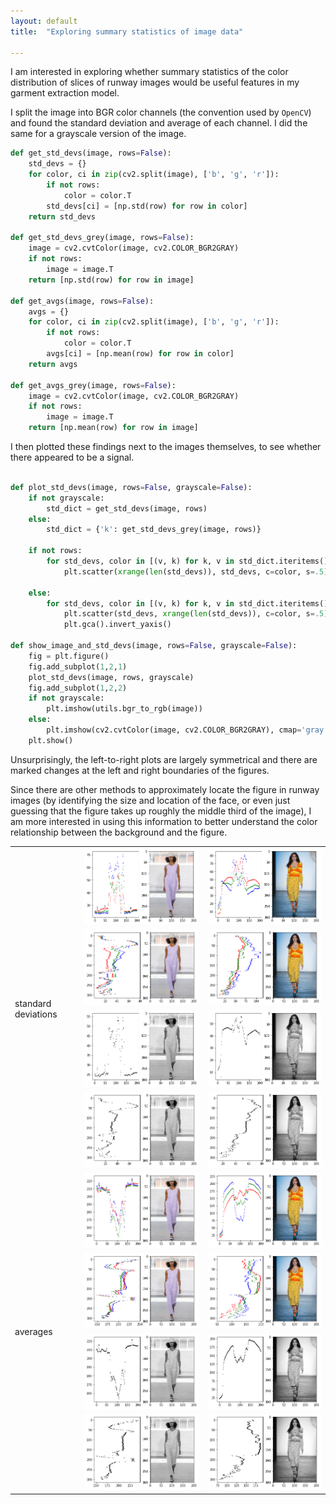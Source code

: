 ```yaml
---
layout: default
title:  "Exploring summary statistics of image data"

---
```



I am interested in exploring whether summary statistics of the color distribution of slices of runway images would be useful features in my garment extraction model.

I split the image into BGR color channels (the convention used by `OpenCV`) and found the standard deviation and average of each channel. I did the same for a grayscale version of the image.


```python
def get_std_devs(image, rows=False):
    std_devs = {}   
    for color, ci in zip(cv2.split(image), ['b', 'g', 'r']):
        if not rows:
            color = color.T
        std_devs[ci] = [np.std(row) for row in color]                
    return std_devs

def get_std_devs_grey(image, rows=False):
    image = cv2.cvtColor(image, cv2.COLOR_BGR2GRAY)
    if not rows:
        image = image.T
    return [np.std(row) for row in image]

def get_avgs(image, rows=False):
    avgs = {}   
    for color, ci in zip(cv2.split(image), ['b', 'g', 'r']):
        if not rows:
            color = color.T
        avgs[ci] = [np.mean(row) for row in color]                
    return avgs

def get_avgs_grey(image, rows=False):
    image = cv2.cvtColor(image, cv2.COLOR_BGR2GRAY)
    if not rows:
        image = image.T
    return [np.mean(row) for row in image]

```

I then plotted these findings next to the images themselves, to see whether there appeared to be a signal.

```python

def plot_std_devs(image, rows=False, grayscale=False):
    if not grayscale:
        std_dict = get_std_devs(image, rows)
    else:
        std_dict = {'k': get_std_devs_grey(image, rows)}

    if not rows:
        for std_devs, color in [(v, k) for k, v in std_dict.iteritems()]:
            plt.scatter(xrange(len(std_devs)), std_devs, c=color, s=.5)

    else:
        for std_devs, color in [(v, k) for k, v in std_dict.iteritems()]:
            plt.scatter(std_devs, xrange(len(std_devs)), c=color, s=.5)
            plt.gca().invert_yaxis()

def show_image_and_std_devs(image, rows=False, grayscale=False):
    fig = plt.figure()
    fig.add_subplot(1,2,1)
    plot_std_devs(image, rows, grayscale)
    fig.add_subplot(1,2,2)
    if not grayscale:
        plt.imshow(utils.bgr_to_rgb(image))
    else:
        plt.imshow(cv2.cvtColor(image, cv2.COLOR_BGR2GRAY), cmap='gray')
    plt.show()

```

Unsurprisingly, the left-to-right plots are largely symmetrical and there are marked changes at the left and right boundaries of the figures.

Since there are other methods to approximately locate the figure in runway images (by identifying the size and location of the face, or even just guessing that the figure takes up roughly the middle third of the image), I am more interested in using this information to better understand the color relationship between the background and the figure.

<div>
<table>
  <tr>
  	<td rowspan="4">standard deviations</td>
    <td><img src="img/std-dev-color-cols-1.png" alt=""></td>
    <td><img src="img/std-dev-color-cols-2.png" alt=""></td>

  </tr>
  <tr>
  <td><img src="img/std-dev-color-rows-1.png" alt=""></td>
  <td><img src="img/std-dev-color-rows-2.png" alt=""></td>

  </tr>
  <tr>
  <td><img src="img/std-dev-grey-cols-1.png" alt=""></td>
  <td><img src="img/std-dev-grey-cols-2.png" alt=""></td>

  </tr>
  <tr>
  <td><img src="img/std-dev-grey-rows-1.png" alt=""></td>
  <td><img src="img/std-dev-grey-rows-2.png" alt=""></td>

  </tr>


  <tr>
    <td rowspan="4">averages</td>
    <td><img src="img/avgs-color-cols-1.png" alt=""></td>
    <td><img src="img/avgs-color-cols-2.png" alt=""></td>

  </tr>
  <tr>
  <td><img src="img/avgs-color-rows-1.png" alt=""></td>
  <td><img src="img/avgs-color-rows-2.png" alt=""></td>

  </tr>
  <tr>
  <td><img src="img/avgs-grey-cols-1.png" alt=""></td>
  <td><img src="img/avgs-grey-cols-2.png" alt=""></td>

  </tr>
  <tr>
  <td><img src="img/avgs-grey-rows-1.png" alt=""></td>
  <td><img src="img/avgs-grey-rows-2.png" alt=""></td>

  </tr>

</table>
</div>
